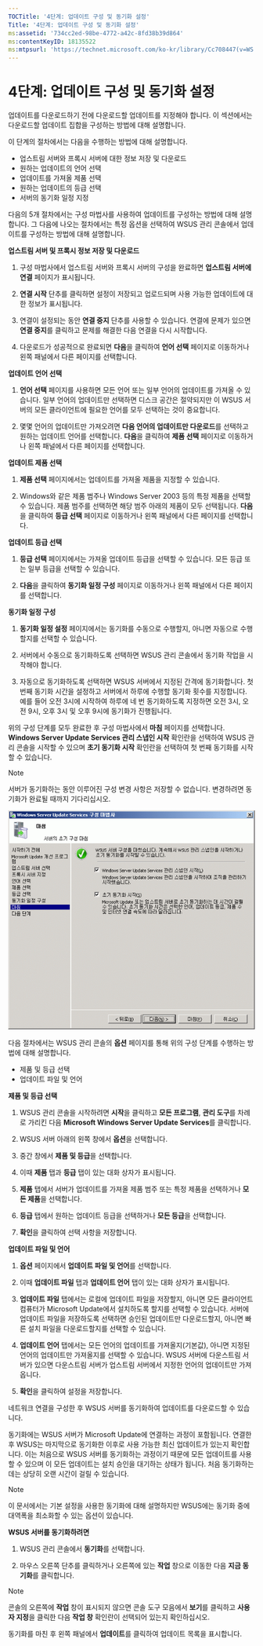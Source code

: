 ```yaml
---
TOCTitle: '4단계: 업데이트 구성 및 동기화 설정'
Title: '4단계: 업데이트 구성 및 동기화 설정'
ms:assetid: '734cc2ed-98be-4772-a42c-8fd38b39d864'
ms:contentKeyID: 18135522
ms:mtpsurl: 'https://technet.microsoft.com/ko-kr/library/Cc708447(v=WS.10)'
---
```


4단계: 업데이트 구성 및 동기화 설정
===================================

업데이트를 다운로드하기 전에 다운로드할 업데이트를 지정해야 합니다. 이 섹션에서는 다운로드할 업데이트 집합을 구성하는 방법에 대해 설명합니다.

이 단계의 절차에서는 다음을 수행하는 방법에 대해 설명합니다.

-   업스트림 서버와 프록시 서버에 대한 정보 저장 및 다운로드
-   원하는 업데이트의 언어 선택
-   업데이트를 가져올 제품 선택
-   원하는 업데이트의 등급 선택
-   서버의 동기화 일정 지정

다음의 5개 절차에서는 구성 마법사를 사용하여 업데이트를 구성하는 방법에 대해 설명합니다. 그 다음에 나오는 절차에서는 특정 옵션을 선택하여 WSUS 관리 콘솔에서 업데이트를 구성하는 방법에 대해 설명합니다.

**업스트림 서버 및 프록시 정보 저장 및 다운로드**
1.  구성 마법사에서 업스트림 서버와 프록시 서버의 구성을 완료하면 **업스트림 서버에 연결** 페이지가 표시됩니다.

2.  **연결 시작** 단추를 클릭하면 설정이 저장되고 업로드되며 사용 가능한 업데이트에 대한 정보가 표시됩니다.

3.  연결이 설정되는 동안 **연결 중지** 단추를 사용할 수 있습니다. 연결에 문제가 있으면 **연결 중지**를 클릭하고 문제를 해결한 다음 연결을 다시 시작합니다.

4.  다운로드가 성공적으로 완료되면 **다음**을 클릭하여 **언어 선택** 페이지로 이동하거나 왼쪽 패널에서 다른 페이지를 선택합니다.

**업데이트 언어 선택**
1.  **언어 선택** 페이지를 사용하면 모든 언어 또는 일부 언어의 업데이트를 가져올 수 있습니다. 일부 언어의 업데이트만 선택하면 디스크 공간은 절약되지만 이 WSUS 서버의 모든 클라이언트에 필요한 언어를 모두 선택하는 것이 중요합니다.

2.  몇몇 언어의 업데이트만 가져오려면 **다음 언어의 업데이트만 다운로드**를 선택하고 원하는 업데이트 언어를 선택합니다. **다음**을 클릭하여 **제품 선택** 페이지로 이동하거나 왼쪽 패널에서 다른 페이지를 선택합니다.

**업데이트 제품 선택**
1.  **제품 선택** 페이지에서는 업데이트를 가져올 제품을 지정할 수 있습니다.

2.  Windows와 같은 제품 범주나 Windows Server 2003 등의 특정 제품을 선택할 수 있습니다. 제품 범주를 선택하면 해당 범주 아래의 제품이 모두 선택됩니다. **다음**을 클릭하여 **등급 선택** 페이지로 이동하거나 왼쪽 패널에서 다른 페이지를 선택합니다.

**업데이트 등급 선택**
1.  **등급 선택** 페이지에서는 가져올 업데이트 등급을 선택할 수 있습니다. 모든 등급 또는 일부 등급을 선택할 수 있습니다.

2.  **다음**을 클릭하여 **동기화 일정 구성** 페이지로 이동하거나 왼쪽 패널에서 다른 페이지를 선택합니다.

**동기화 일정 구성**
1.  **동기화 일정 설정** 페이지에서는 동기화를 수동으로 수행할지, 아니면 자동으로 수행할지를 선택할 수 있습니다.

2.  서버에서 수동으로 동기화하도록 선택하면 WSUS 관리 콘솔에서 동기화 작업을 시작해야 합니다.

3.  자동으로 동기화하도록 선택하면 WSUS 서버에서 지정된 간격에 동기화합니다. 첫 번째 동기화 시간을 설정하고 서버에서 하루에 수행할 동기화 횟수를 지정합니다. 예를 들어 오전 3시에 시작하여 하루에 네 번 동기화하도록 지정하면 오전 3시, 오전 9시, 오후 3시 및 오후 9시에 동기화가 진행됩니다.

위의 구성 단계를 모두 완료한 후 구성 마법사에서 **마침** 페이지를 선택합니다. **Windows Server Update Services 관리 스냅인 시작** 확인란을 선택하여 WSUS 관리 콘솔을 시작할 수 있으며 **초기 동기화 시작** 확인란을 선택하여 첫 번째 동기화를 시작할 수 있습니다.

> [!Note]  
> 서버가 동기화하는 동안 이루어진 구성 변경 사항은 저장할 수 없습니다. 변경하려면 동기화가 완료될 때까지 기다리십시오. 

![](images/Cc708447.3f774fd1-af87-47d8-8f50-a5d585687d70(WS.10).gif)

다음 절차에서는 WSUS 관리 콘솔의 **옵션** 페이지를 통해 위의 구성 단계를 수행하는 방법에 대해 설명합니다.

-   제품 및 등급 선택
-   업데이트 파일 및 언어

**제품 및 등급 선택**
1.  WSUS 관리 콘솔을 시작하려면 **시작**을 클릭하고 **모든 프로그램**, **관리 도구**를 차례로 가리킨 다음 **Microsoft Windows Server Update Services**를 클릭합니다.

2.  WSUS 서버 아래의 왼쪽 창에서 **옵션**을 선택합니다.

3.  중간 창에서 **제품 및 등급**을 선택합니다.

4.  이때 **제품** 탭과 **등급** 탭이 있는 대화 상자가 표시됩니다.

5.  **제품** 탭에서 서버가 업데이트를 가져올 제품 범주 또는 특정 제품을 선택하거나 **모든 제품**을 선택합니다.

6.  **등급** 탭에서 원하는 업데이트 등급을 선택하거나 **모든 등급**을 선택합니다.

7.  **확인**을 클릭하여 선택 사항을 저장합니다.

**업데이트 파일 및 언어**
1.  **옵션** 페이지에서 **업데이트 파일 및 언어**를 선택합니다.

2.  이때 **업데이트 파일** 탭과 **업데이트 언어** 탭이 있는 대화 상자가 표시됩니다.

3.  **업데이트 파일** 탭에서는 로컬에 업데이트 파일을 저장할지, 아니면 모든 클라이언트 컴퓨터가 Microsoft Update에서 설치하도록 할지를 선택할 수 있습니다. 서버에 업데이트 파일을 저장하도록 선택하면 승인된 업데이트만 다운로드할지, 아니면 빠른 설치 파일을 다운로드할지를 선택할 수 있습니다.

4.  **업데이트 언어** 탭에서는 모든 언어의 업데이트를 가져올지(기본값), 아니면 지정된 언어의 업데이트만 가져올지를 선택할 수 있습니다. WSUS 서버에 다운스트림 서버가 있으면 다운스트림 서버가 업스트림 서버에서 지정한 언어의 업데이트만 가져옵니다.

5.  **확인**을 클릭하여 설정을 저장합니다.

네트워크 연결을 구성한 후 WSUS 서버를 동기화하여 업데이트를 다운로드할 수 있습니다.

동기화에는 WSUS 서버가 Microsoft Update에 연결하는 과정이 포함됩니다. 연결한 후 WSUS는 마지막으로 동기화한 이후로 사용 가능한 최신 업데이트가 있는지 확인합니다. 이는 처음으로 WSUS 서버를 동기화하는 과정이기 때문에 모든 업데이트를 사용할 수 있으며 이 모든 업데이트는 설치 승인을 대기하는 상태가 됩니다. 처음 동기화하는 데는 상당히 오랜 시간이 걸릴 수 있습니다.

> [!Note]  
> 이 문서에서는 기본 설정을 사용한 동기화에 대해 설명하지만 WSUS에는 동기화 중에 대역폭을 최소화할 수 있는 옵션이 있습니다. 

**WSUS 서버를 동기화하려면**
1.  WSUS 관리 콘솔에서 **동기화**를 선택합니다.

2.  마우스 오른쪽 단추를 클릭하거나 오른쪽에 있는 **작업** 창으로 이동한 다음 **지금 동기화**를 클릭합니다.

> [!Note]  
> 콘솔의 오른쪽에 **작업** 창이 표시되지 않으면 콘솔 도구 모음에서 **보기**를 클릭하고 **사용자 지정**을 클릭한 다음 **작업 창** 확인란이 선택되어 있는지 확인하십시오. 

동기화를 마친 후 왼쪽 패널에서 **업데이트**를 클릭하여 업데이트 목록을 표시합니다.
